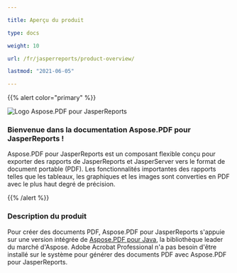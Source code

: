 ```yaml
---

title: Aperçu du produit

type: docs

weight: 10

url: /fr/jasperreports/product-overview/

lastmod: "2021-06-05"

---
```




{{% alert color="primary" %}}



![Logo Aspose.PDF pour JasperReports](../../aspose_pdf-for-jasperreports.png)

### **Bienvenue dans la documentation Aspose.PDF pour JasperReports !**

Aspose.PDF pour JasperReports est un composant flexible conçu pour exporter des rapports de JasperReports et JasperServer vers le format de document portable (PDF). Les fonctionnalités importantes des rapports telles que les tableaux, les graphiques et les images sont converties en PDF avec le plus haut degré de précision.



{{% /alert %}}

### **Description du produit**

Pour créer des documents PDF, Aspose.PDF pour JasperReports s'appuie sur une version intégrée de [Aspose.PDF pour Java](https://products.aspose.com/pdf/java/), la bibliothèque leader du marché d'Aspose. Adobe Acrobat Professional n'a pas besoin d'être installé sur le système pour générer des documents PDF avec Aspose.PDF pour JasperReports.